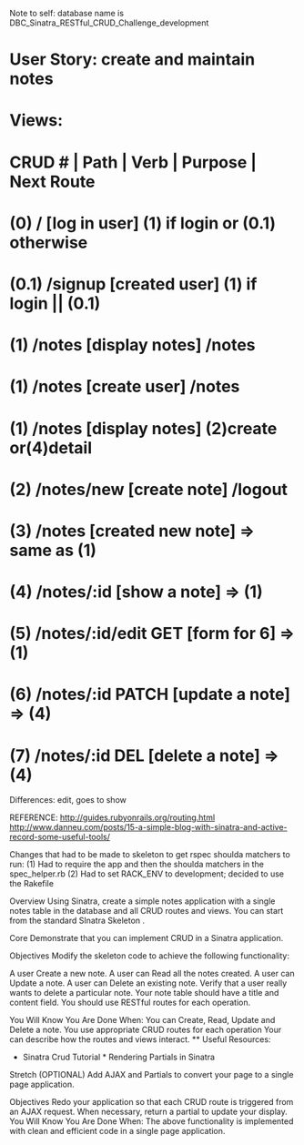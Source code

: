Note to self: database name is DBC_Sinatra_RESTful_CRUD_Challenge_development

# User Story: create and maintain notes
# Views:
# CRUD # | Path             | Verb | Purpose            | Next Route
# (0)      /                         [log in user]        (1) if login or (0.1) otherwise
# (0.1)    /signup                   [created user]       (1) if login || (0.1)
# (1)      /notes                    [display notes]       /notes
# (1)      /notes                    [create user]         /notes
# (1)      /notes                    [display notes]      (2)create or(4)detail
# (2)      /notes/new                [create note]        /logout
# (3)      /notes                    [created new note] => same as (1)
# (4)      /notes/:id                [show a note] => (1)
# (5)      /notes/:id/edit     GET   [form for 6] => (1)
# (6)      /notes/:id          PATCH [update a note] => (4)
# (7)      /notes/:id          DEL   [delete a note] => (4)

Differences:
edit, goes to show


REFERENCE: http://guides.rubyonrails.org/routing.html
http://www.danneu.com/posts/15-a-simple-blog-with-sinatra-and-active-record-some-useful-tools/

Changes that had to be made to skeleton to get rspec shoulda matchers to run:
(1) Had to require the app and then the shoulda matchers in the spec_helper.rb
(2) Had to set RACK_ENV to development; decided to use the Rakefile


Overview
Using Sinatra, create a simple notes application with a single notes table in the database and all CRUD routes and views. You can start from the standard SInatra Skeleton .

Core
Demonstrate that you can implement CRUD in a Sinatra application.

Objectives
Modify the skeleton code to achieve the following functionality:

A user Create a new note.
A user can Read all the notes created.
A user can Update a note.
A user can Delete an existing note.
Verify that a user really wants to delete a particular note.
Your note table should have a title and content field. You should use RESTful routes for each operation.

You Will Know You Are Done When:
You can Create, Read, Update and Delete a note.
You use appropriate CRUD routes for each operation
Your can describe how the routes and views interact.
** Useful Resources:
* Sinatra Crud Tutorial * Rendering Partials in Sinatra

Stretch (OPTIONAL)
Add AJAX and Partials to convert your page to a single page application.

Objectives
Redo your application so that each CRUD route is triggered from an AJAX request. When necessary, return a partial to update your display.
You Will Know You Are Done When:
The above functionality is implemented with clean and efficient code in a single page application.

